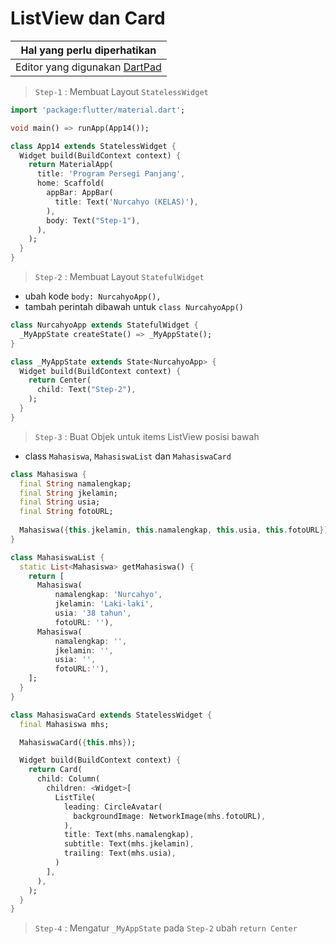 # ListView dan Card 

Hal yang perlu diperhatikan |
------------ |
Editor yang digunakan [DartPad](http://dartpad.dartlang.org) |


> `Step-1` : Membuat Layout `StatelessWidget`

```dart
import 'package:flutter/material.dart';

void main() => runApp(App14());

class App14 extends StatelessWidget {
  Widget build(BuildContext context) {
    return MaterialApp(
      title: 'Program Persegi Panjang',
      home: Scaffold(
        appBar: AppBar(
          title: Text('Nurcahyo (KELAS)'),
        ),
        body: Text("Step-1"),
      ),
    );
  }
}
```

> `Step-2` : Membuat Layout `StatefulWidget`
- ubah kode `body: NurcahyoApp(),`
- tambah perintah dibawah untuk `class NurcahyoApp()`
  
```dart
class NurcahyoApp extends StatefulWidget {
  _MyAppState createState() => _MyAppState();
}

class _MyAppState extends State<NurcahyoApp> {
  Widget build(BuildContext context) {
    return Center(
      child: Text("Step-2"),
    );
  }
}
```

> `Step-3` : Buat Objek untuk items ListView posisi bawah

* class `Mahasiswa`, `MahasiswaList` dan `MahasiswaCard` 

```dart
class Mahasiswa {
  final String namalengkap;
  final String jkelamin;
  final String usia;
  final String fotoURL;
 
  Mahasiswa({this.jkelamin, this.namalengkap, this.usia, this.fotoURL});
}

class MahasiswaList {
  static List<Mahasiswa> getMahasiswa() {
    return [
      Mahasiswa(
          namalengkap: 'Nurcahyo',
          jkelamin: 'Laki-laki',
          usia: '38 tahun',
          fotoURL: ''),
      Mahasiswa(
          namalengkap: '',
          jkelamin: '',
          usia: '',
          fotoURL:''),      
    ];
  }
}

class MahasiswaCard extends StatelessWidget {
  final Mahasiswa mhs;

  MahasiswaCard({this.mhs});

  Widget build(BuildContext context) {
    return Card(
      child: Column(
        children: <Widget>[
          ListTile(
            leading: CircleAvatar(
              backgroundImage: NetworkImage(mhs.fotoURL),
            ),
            title: Text(mhs.namalengkap),
            subtitle: Text(mhs.jkelamin),
            trailing: Text(mhs.usia),
          )
        ],
      ),
    );
  }
}
```  

> `Step-4` : Mengatur `_MyAppState` pada `Step-2`
> ubah `return Center` 


